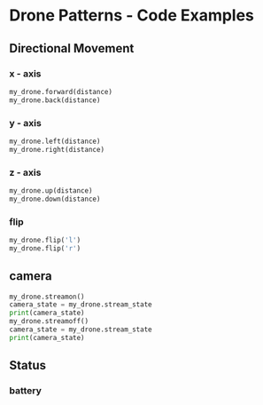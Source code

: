 # Drone Patterns - Code Examples

## Directional Movement 

### x - axis

```python
my_drone.forward(distance)
my_drone.back(distance)
```

### y - axis

```python
my_drone.left(distance)
my_drone.right(distance)
```

### z - axis

```python
my_drone.up(distance)
my_drone.down(distance)
```

### flip

```python
my_drone.flip('l')
my_drone.flip('r')
```


## camera

```python
my_drone.streamon()
camera_state = my_drone.stream_state
print(camera_state)
my_drone.streamoff()
camera_state = my_drone.stream_state
print(camera_state)
```

## Status 

### battery

###